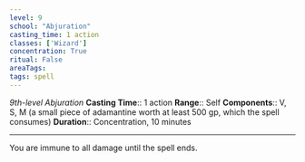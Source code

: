 ```yaml
---
level: 9
school: "Abjuration"
casting_time: 1 action
classes: ['Wizard']
concentration: True
ritual: False
areaTags: 
tags: spell
---
```


_9th-level Abjuration_
**Casting Time**:: 1 action
**Range**:: Self
**Components**:: V, S, M (a small piece of adamantine worth at least 500 gp, which the spell consumes)
**Duration**:: Concentration, 10 minutes

---

You are immune to all damage until the spell ends.



